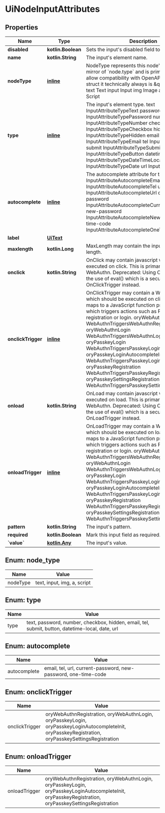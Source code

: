 
# UiNodeInputAttributes

## Properties
| Name | Type | Description | Notes |
| ------------ | ------------- | ------------- | ------------- |
| **disabled** | **kotlin.Boolean** | Sets the input&#39;s disabled field to true or false. |  |
| **name** | **kotlin.String** | The input&#39;s element name. |  |
| **nodeType** | [**inline**](#NodeType) | NodeType represents this node&#39;s types. It is a mirror of &#x60;node.type&#x60; and is primarily used to allow compatibility with OpenAPI 3.0.  In this struct it technically always is \&quot;input\&quot;. text Text input Input img Image a Anchor script Script |  |
| **type** | [**inline**](#Type) | The input&#39;s element type. text InputAttributeTypeText password InputAttributeTypePassword number InputAttributeTypeNumber checkbox InputAttributeTypeCheckbox hidden InputAttributeTypeHidden email InputAttributeTypeEmail tel InputAttributeTypeTel submit InputAttributeTypeSubmit button InputAttributeTypeButton datetime-local InputAttributeTypeDateTimeLocal date InputAttributeTypeDate url InputAttributeTypeURI |  |
| **autocomplete** | [**inline**](#Autocomplete) | The autocomplete attribute for the input. email InputAttributeAutocompleteEmail tel InputAttributeAutocompleteTel url InputAttributeAutocompleteUrl current-password InputAttributeAutocompleteCurrentPassword new-password InputAttributeAutocompleteNewPassword one-time-code InputAttributeAutocompleteOneTimeCode |  [optional] |
| **label** | [**UiText**](UiText.md) |  |  [optional] |
| **maxlength** | **kotlin.Long** | MaxLength may contain the input&#39;s maximum length. |  [optional] |
| **onclick** | **kotlin.String** | OnClick may contain javascript which should be executed on click. This is primarily used for WebAuthn.  Deprecated: Using OnClick requires the use of eval() which is a security risk. Use OnClickTrigger instead. |  [optional] |
| **onclickTrigger** | [**inline**](#OnclickTrigger) | OnClickTrigger may contain a WebAuthn trigger which should be executed on click.  The trigger maps to a JavaScript function provided by Ory, which triggers actions such as PassKey registration or login. oryWebAuthnRegistration WebAuthnTriggersWebAuthnRegistration oryWebAuthnLogin WebAuthnTriggersWebAuthnLogin oryPasskeyLogin WebAuthnTriggersPasskeyLogin oryPasskeyLoginAutocompleteInit WebAuthnTriggersPasskeyLoginAutocompleteInit oryPasskeyRegistration WebAuthnTriggersPasskeyRegistration oryPasskeySettingsRegistration WebAuthnTriggersPasskeySettingsRegistration |  [optional] |
| **onload** | **kotlin.String** | OnLoad may contain javascript which should be executed on load. This is primarily used for WebAuthn.  Deprecated: Using OnLoad requires the use of eval() which is a security risk. Use OnLoadTrigger instead. |  [optional] |
| **onloadTrigger** | [**inline**](#OnloadTrigger) | OnLoadTrigger may contain a WebAuthn trigger which should be executed on load.  The trigger maps to a JavaScript function provided by Ory, which triggers actions such as PassKey registration or login. oryWebAuthnRegistration WebAuthnTriggersWebAuthnRegistration oryWebAuthnLogin WebAuthnTriggersWebAuthnLogin oryPasskeyLogin WebAuthnTriggersPasskeyLogin oryPasskeyLoginAutocompleteInit WebAuthnTriggersPasskeyLoginAutocompleteInit oryPasskeyRegistration WebAuthnTriggersPasskeyRegistration oryPasskeySettingsRegistration WebAuthnTriggersPasskeySettingsRegistration |  [optional] |
| **pattern** | **kotlin.String** | The input&#39;s pattern. |  [optional] |
| **required** | **kotlin.Boolean** | Mark this input field as required. |  [optional] |
| **&#x60;value&#x60;** | [**kotlin.Any**](.md) | The input&#39;s value. |  [optional] |


<a id="NodeType"></a>
## Enum: node_type
| Name | Value |
| ---- | ----- |
| nodeType | text, input, img, a, script |


<a id="Type"></a>
## Enum: type
| Name | Value |
| ---- | ----- |
| type | text, password, number, checkbox, hidden, email, tel, submit, button, datetime-local, date, url |


<a id="Autocomplete"></a>
## Enum: autocomplete
| Name | Value |
| ---- | ----- |
| autocomplete | email, tel, url, current-password, new-password, one-time-code |


<a id="OnclickTrigger"></a>
## Enum: onclickTrigger
| Name | Value |
| ---- | ----- |
| onclickTrigger | oryWebAuthnRegistration, oryWebAuthnLogin, oryPasskeyLogin, oryPasskeyLoginAutocompleteInit, oryPasskeyRegistration, oryPasskeySettingsRegistration |


<a id="OnloadTrigger"></a>
## Enum: onloadTrigger
| Name | Value |
| ---- | ----- |
| onloadTrigger | oryWebAuthnRegistration, oryWebAuthnLogin, oryPasskeyLogin, oryPasskeyLoginAutocompleteInit, oryPasskeyRegistration, oryPasskeySettingsRegistration |



